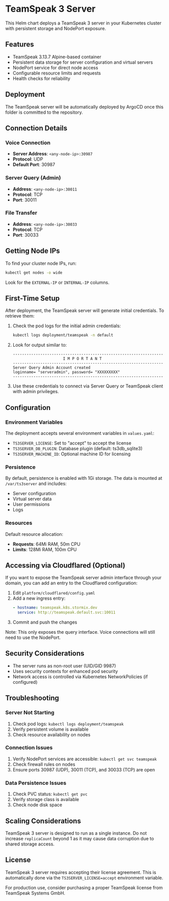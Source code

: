 # TeamSpeak 3 Server

This Helm chart deploys a TeamSpeak 3 server in your Kubernetes cluster with persistent storage and NodePort exposure.

## Features

- TeamSpeak 3.13.7 Alpine-based container
- Persistent data storage for server configuration and virtual servers
- NodePort service for direct node access
- Configurable resource limits and requests
- Health checks for reliability

## Deployment

The TeamSpeak server will be automatically deployed by ArgoCD once this folder is committed to the repository.

## Connection Details

### Voice Connection
- **Server Address**: `<any-node-ip>:30987`
- **Protocol**: UDP
- **Default Port**: 30987

### Server Query (Admin)
- **Address**: `<any-node-ip>:30011`
- **Protocol**: TCP
- **Port**: 30011

### File Transfer
- **Address**: `<any-node-ip>:30033`
- **Protocol**: TCP
- **Port**: 30033

## Getting Node IPs

To find your cluster node IPs, run:

```bash
kubectl get nodes -o wide
```

Look for the `EXTERNAL-IP` or `INTERNAL-IP` columns.

## First-Time Setup

After deployment, the TeamSpeak server will generate initial credentials. To retrieve them:

1. Check the pod logs for the initial admin credentials:
   ```bash
   kubectl logs deployment/teamspeak -n default
   ```

2. Look for output similar to:
   ```
   ------------------------------------------------------------------
                         I M P O R T A N T                           
   ------------------------------------------------------------------
   Server Query Admin Account created
   loginname= "serveradmin", password= "XXXXXXXXX"
   ------------------------------------------------------------------
   ```

3. Use these credentials to connect via Server Query or TeamSpeak client with admin privileges.

## Configuration

### Environment Variables

The deployment accepts several environment variables in `values.yaml`:

- `TS3SERVER_LICENSE`: Set to "accept" to accept the license
- `TS3SERVER_DB_PLUGIN`: Database plugin (default: ts3db_sqlite3)
- `TS3SERVER_MACHINE_ID`: Optional machine ID for licensing

### Persistence

By default, persistence is enabled with 1Gi storage. The data is mounted at `/var/ts3server` and includes:
- Server configuration
- Virtual server data
- User permissions
- Logs

### Resources

Default resource allocation:
- **Requests**: 64Mi RAM, 50m CPU
- **Limits**: 128Mi RAM, 100m CPU

## Accessing via Cloudflared (Optional)

If you want to expose the TeamSpeak server admin interface through your domain, you can add an entry to the Cloudflared configuration:

1. Edit `platform/cloudflared/config.yaml`
2. Add a new ingress entry:
   ```yaml
   - hostname: teamspeak.k8s.stormix.dev
     service: http://teamspeak.default.svc:10011
   ```
3. Commit and push the changes

Note: This only exposes the query interface. Voice connections will still need to use the NodePort.

## Security Considerations

- The server runs as non-root user (UID/GID 9987)
- Uses security contexts for enhanced pod security
- Network access is controlled via Kubernetes NetworkPolicies (if configured)

## Troubleshooting

### Server Not Starting
1. Check pod logs: `kubectl logs deployment/teamspeak`
2. Verify persistent volume is available
3. Check resource availability on nodes

### Connection Issues
1. Verify NodePort services are accessible: `kubectl get svc teamspeak`
2. Check firewall rules on nodes
3. Ensure ports 30987 (UDP), 30011 (TCP), and 30033 (TCP) are open

### Data Persistence Issues
1. Check PVC status: `kubectl get pvc`
2. Verify storage class is available
3. Check node disk space

## Scaling Considerations

TeamSpeak 3 server is designed to run as a single instance. Do not increase `replicaCount` beyond 1 as it may cause data corruption due to shared storage access.

## License

TeamSpeak 3 server requires accepting their license agreement. This is automatically done via the `TS3SERVER_LICENSE=accept` environment variable.

For production use, consider purchasing a proper TeamSpeak license from TeamSpeak Systems GmbH. 